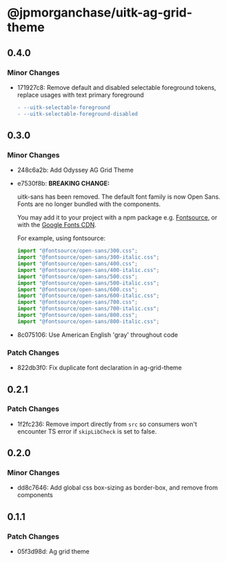 # @jpmorganchase/uitk-ag-grid-theme

## 0.4.0

### Minor Changes

- 171927c8: Remove default and disabled selectable foreground tokens, replace usages with text primary foreground

  ```diff
  - --uitk-selectable-foreground
  - --uitk-selectable-foreground-disabled
  ```

## 0.3.0

### Minor Changes

- 248c6a2b: Add Odyssey AG Grid Theme
- e7530f8b: **BREAKING CHANGE:**

  uitk-sans has been removed. The default font family is now Open Sans.
  Fonts are no longer bundled with the components.

  You may add it to your project with a npm package e.g. [Fontsource](https://fontsource.org/), or with the [Google Fonts CDN](https://fonts.google.com/).

  For example, using fontsource:

  ```js
  import "@fontsource/open-sans/300.css";
  import "@fontsource/open-sans/300-italic.css";
  import "@fontsource/open-sans/400.css";
  import "@fontsource/open-sans/400-italic.css";
  import "@fontsource/open-sans/500.css";
  import "@fontsource/open-sans/500-italic.css";
  import "@fontsource/open-sans/600.css";
  import "@fontsource/open-sans/600-italic.css";
  import "@fontsource/open-sans/700.css";
  import "@fontsource/open-sans/700-italic.css";
  import "@fontsource/open-sans/800.css";
  import "@fontsource/open-sans/800-italic.css";
  ```

- 8c075106: Use American English 'gray' throughout code

### Patch Changes

- 822db3f0: Fix duplicate font declaration in ag-grid-theme

## 0.2.1

### Patch Changes

- 1f2fc236: Remove import directly from `src` so consumers won't encounter
  TS error if `skipLibCheck` is set to false.

## 0.2.0

### Minor Changes

- dd8c7646: Add global css box-sizing as border-box, and remove from components

## 0.1.1

### Patch Changes

- 05f3d98d: Ag grid theme
